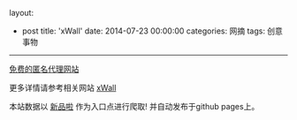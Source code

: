 layout: 
  - post 
title: 'xWall' 
date: 2014-07-23 00:00:00 
categories: 网摘 
tags: 创意事物 
---

<a href="http://xinpinla.com/product/152" title="查看产品详情">
								免费的匿名代理网站							</a>  

更多详情请参考相关网站 [xWall](https://xwall.io/)  

本站数据以 [新品啦](http://xinpinla.com/) 作为入口点进行爬取! 并自动发布于github pages上。  
